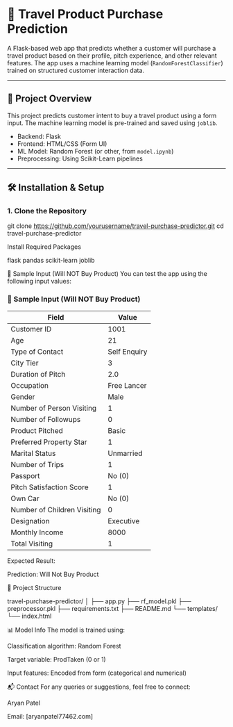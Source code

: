 # 🚀 Travel Product Purchase Prediction

A Flask-based web app that predicts whether a customer will purchase a travel product based on their profile, pitch experience, and other relevant features. The app uses a machine learning model (`RandomForestClassifier`) trained on structured customer interaction data.

---

## 📌 Project Overview

This project predicts customer intent to buy a travel product using a form input. The machine learning model is pre-trained and saved using `joblib`.

- Backend: Flask
- Frontend: HTML/CSS (Form UI)
- ML Model: Random Forest (or other, from `model.ipynb`)
- Preprocessing: Using Scikit-Learn pipelines

---

## 🛠️ Installation & Setup

### 1. Clone the Repository


git clone https://github.com/yourusername/travel-purchase-predictor.git
cd travel-purchase-predictor


 Install Required Packages

 flask
pandas
scikit-learn
joblib


🧪 Sample Input (Will NOT Buy Product)
You can test the app using the following input values:

### 🧪 Sample Input (Will NOT Buy Product)

| Field                         | Value           |
|------------------------------|-----------------|
| Customer ID                  | 1001            |
| Age                          | 21              |
| Type of Contact              | Self Enquiry    |
| City Tier                    | 3               |
| Duration of Pitch            | 2.0             |
| Occupation                   | Free Lancer     |
| Gender                       | Male            |
| Number of Person Visiting    | 1               |
| Number of Followups          | 0               |
| Product Pitched              | Basic           |
| Preferred Property Star      | 1               |
| Marital Status               | Unmarried       |
| Number of Trips              | 1               |
| Passport                     | No (0)          |
| Pitch Satisfaction Score     | 1               |
| Own Car                      | No (0)          |
| Number of Children Visiting  | 0               |
| Designation                  | Executive       |
| Monthly Income               | 8000            |
| Total Visiting               | 1               |


Expected Result:

Prediction: Will Not Buy Product


📁 Project Structure

travel-purchase-predictor/
│
├── app.py
├── rf_model.pkl
├── preprocessor.pkl
├── requirements.txt
├── README.md
└── templates/
    └── index.html

    
📊 Model Info
The model is trained using:

Classification algorithm: Random Forest

Target variable: ProdTaken (0 or 1)

Input features: Encoded from form (categorical and numerical)


📬 Contact
For any queries or suggestions, feel free to connect:

Aryan Patel

Email: [aryanpatel77462.com]

